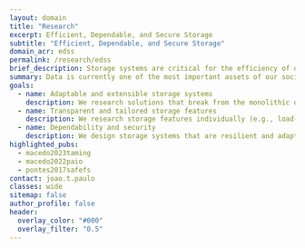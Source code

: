 ```yaml
---
layout: domain
title: "Research"
excerpt: Efficient, Dependable, and Secure Storage
subtitle: "Efficient, Dependable, and Secure Storage"
domain_acr: edss
permalink: /research/edss
brief_description: Storage systems are critical for the efficiency of data-centric applications (e.g., AI, analytics, databases) and large-scale services (e.g., Cloud, HPC). DSR designs new storage solutions and optimizations that meet the performance, scale, dependability, and security demands of traditional and emerging data-centric workloads.
summary: Data is currently one of the most important assets of our society, given its significance for a wide range of critical services and sectors (e.g., healthcare, e-governance, finance, natural sciences).<br><br>While the hardware and software for processing vast and heterogeneous amounts of data have been advancing rapidly, the same is not valid for storage counterparts. However, storage solutions (e.g., block devices, file systems, object stores) provide the cornerstone for persisting and accessing digital information, meaning that their efficiency is paramount to fully leveraging the advancements in data processing.<br><br>Our research aims to build efficient storage solutions tailored to the performance, dependability, and security demands of emerging applications (e.g., AI, analytics, databases) and large-scale infrastructures (e.g., cloud computing, high-performance computing).
goals:
  - name: Adaptable and extensible storage systems
    description: We research solutions that break from the monolithic design of traditional storage systems, which struggle to accommodate heterogeneous and emerging workloads. By building extendable storage systems that incorporate novel optimizations and features, chosen and tailored at runtime, we aim to improve data management for a broader range of applications and services.
  - name: Transparent and tailored storage features
    description: We research storage features individually (e.g., load-balancing, caching, deduplication, scheduling) and at scale to ensure better management of storage resources and better quality of service for cloud computing and HPC infrastructures. As a fundamental principle, we design transparent and non-intrusive optimizations for the different applications leveraging our solutions.
  - name: Dependability and security
    description: We design storage systems that are resilient and adaptable to environments with different levels of instability and failures (e.g., private servers, data centers, IoT). Also, we design efficient solutions that transparently ensure the privacy and security of data (e.g., encryption at rest and in transit, trusted hardware ) when stored in untrusted third-party services and under threats (e.g., ransomware attacks).
highlighted_pubs:
  - macedo2023taming
  - macedo2022paio
  - pontes2017safefs
contact: joao.t.paulo
classes: wide
sitemap: false
author_profile: false
header:
  overlay_color: "#000"
  overlay_filter: "0.5"
---
```

